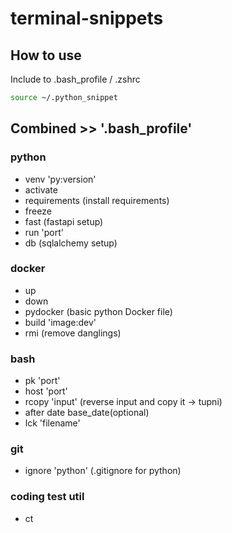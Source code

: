 # terminal-snippets

## How to use
Include to .bash_profile / .zshrc <br>

```bash
source ~/.python_snippet
```

## Combined >> '.bash_profile'
### python
- venv 'py:version'
- activate
- requirements (install requirements)
- freeze
- fast (fastapi setup)
- run 'port'
- db (sqlalchemy setup)

### docker
- up 
- down
- pydocker (basic python Docker file)
- build 'image:dev'
- rmi (remove danglings)

### bash
- pk 'port'
- host 'port'
- rcopy 'input' (reverse input and copy it -> tupni)
- after date base_date(optional)
- lck 'filename'

### git
- ignore 'python' (.gitignore for python)

### coding test util
- ct
